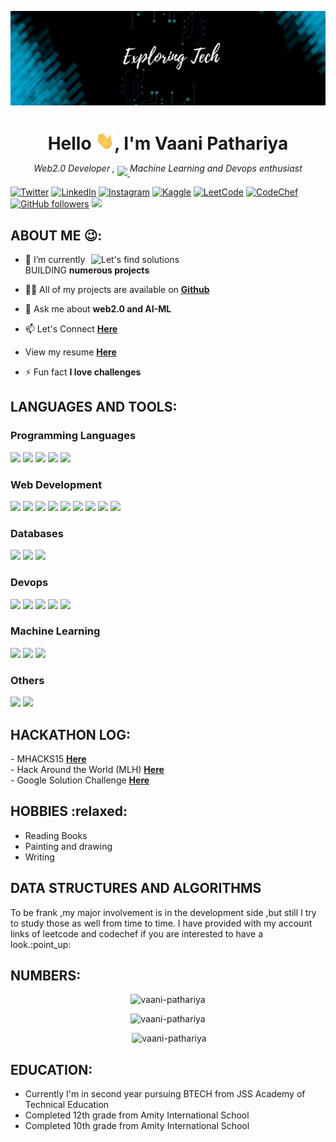 <!--👉 Hey ! you liked my profile ,feel free to give it a star 🌟 -->
![MasterHead](https://github.com/Vaani-pathariya/Vaani-pathariya/blob/9901262e99444780dbb46a788b17afe2d564f9a2/Blue%20&%20Black%20Modern%20Technology%20LinkedIn%20Banner%20(1).png)
<h1 align="center">Hello <img src="https://raw.githubusercontent.com/ABSphreak/ABSphreak/master/gifs/Hi.gif" width="30px">, I'm Vaani Pathariya</h1>
<p align="center">
    <em style="position: relative; bottom: 7px;"> Web2.0 Developer ,</em>
    <a href="https://github.com/Vaani-pathariya?tab=repositories">
        <img src="https://img.icons8.com/material-outlined/24/ffffff/github.png" height=25>
    </a>
    <em style="position: relative; bottom: 7px;">Machine Learning and Devops enthusiast</em>
</em></p>

[![Twitter](https://img.shields.io/badge/VaaniPathariya-Twitter-%231DA1F2.svg?style=for-the-badge&logo=Twitter&logoColor=white)](https://twitter.com/PathariyaVaani)
[![LinkedIn](https://img.shields.io/badge/VaaniPathariya-linkedin-%230077B5.svg?style=for-the-badge&logo=linkedin&logoColor=white)](https://www.linkedin.com/in/vaani-pathariya-443888223/)
[![Instagram](https://img.shields.io/badge/VaaniPathariya-Instagram-%23E4405F.svg?style=for-the-badge&logo=Instagram&logoColor=white)](https://www.instagram.com/vaanipathariya/)
[![Kaggle](https://img.shields.io/badge/VaaniPathariya-Kaggle-035a7d?style=for-the-badge&logo=kaggle&logoColor=white)](https://www.kaggle.com/vaanipathariya)
[![LeetCode](https://img.shields.io/badge/VaaniPathariya-LeetCode-000000?style=for-the-badge&logo=LeetCode&logoColor=#d16c06)](https://leetcode.com/quantumm_/)
[![CodeChef](https://img.shields.io/badge/VaaniPathariya-CodeChef-%23964B00.svg?style=for-the-badge&logo=CodeChef&logoColor=white)](https://www.codechef.com/users/vaani_pathariy)
<a href="https://github.com/Vaani-pathariya"> ![GitHub followers](https://img.shields.io/github/followers/Vaani-Pathariya?label=Follow&style=social)</a>
![](https://visitor-badge.glitch.me/badge?page_id=Vaani-pathariya.Vaani-pathariya)
<h2 align="left">ABOUT ME 😉:</h2>
<img src="https://mir-s3-cdn-cf.behance.net/project_modules/disp/601014116770475.6068beff4640a.gif"  alt="Let's find solutions" width="375" align="right">

- 🔭 I’m currently BUILDING **numerous projects**

- 👨‍💻 All of my projects are available on **[Github](https://github.com/Vaani-pathariya)**

- 💬 Ask me about **web2.0 and AI-ML**

- 📫 Let's Connect **[Here](https://www.linkedin.com/in/vaani-pathariya-443888223/)**

-  View my resume **[Here](https://equinox-echidna-687.notion.site/Vaani-Pathariya-bb082a51f2b848e79369d85c736fb175)** 

- ⚡ Fun fact **I love challenges**
<p align="left">
<h2 align="left">LANGUAGES AND TOOLS:</h2>
<h3>Programming Languages</h3>
<p>
<img src="https://img.shields.io/badge/c++-%2300599C.svg?style=for-the-badge&logo=c%2B%2B&logoColor=white" /> <img src="https://img.shields.io/badge/c-%2300599C.svg?style=for-the-badge&logo=c&logoColor=white" /> <img src="https://img.shields.io/badge/python-3670A0?style=for-the-badge&logo=python&logoColor=ffdd54" /> <img src="https://img.shields.io/badge/go-%2300ADD8.svg?style=for-the-badge&logo=go&logoColor=white" /> <img src="https://img.shields.io/badge/javascript-%23323330.svg?style=for-the-badge&logo=javascript&logoColor=%23F7DF1E" />
 </p>
 <h3>Web Development</h3>
 <p>
<img src="https://img.shields.io/badge/bootstrap-%23563D7C.svg?style=for-the-badge&logo=bootstrap&logoColor=white"> <img src="https://img.shields.io/badge/css3-%231572B6.svg?style=for-the-badge&logo=css3&logoColor=white"> <img src="https://img.shields.io/badge/express.js-%23404d59.svg?style=for-the-badge&logo=express&logoColor=%2361DAFB"> <img src="https://img.shields.io/badge/html5-%23E34F26.svg?style=for-the-badge&logo=html5&logoColor=white"> <img src="https://img.shields.io/badge/react-%2320232a.svg?style=for-the-badge&logo=react&logoColor=%2361DAFB"> <img src="https://img.shields.io/badge/SASS-hotpink.svg?style=for-the-badge&logo=SASS&logoColor=white"> <img src="https://img.shields.io/badge/node.js-6DA55F?style=for-the-badge&logo=node.js&logoColor=white"> <img src="https://img.shields.io/badge/Postman-FF6C37?style=for-the-badge&logo=postman&logoColor=white"> <img src="https://img.shields.io/badge/typescript-%23007ACC.svg?style=for-the-badge&logo=typescript&logoColor=white">
</p>
<h3>Databases</h3>
<p>
    <img src="https://img.shields.io/badge/MongoDB-%234ea94b.svg?style=for-the-badge&logo=mongodb&logoColor=white"> <img src="https://img.shields.io/badge/mysql-%2300f.svg?style=for-the-badge&logo=mysql&logoColor=white"> <img src="https://img.shields.io/badge/Firebase-039BE5?style=for-the-badge&logo=Firebase&logoColor=white">
</p>
<h3>Devops</h3>
<p>
    <img src="https://img.shields.io/badge/git-%23F05033.svg?style=for-the-badge&logo=git&logoColor=white"> <img src="https://img.shields.io/badge/Linux-FCC624?style=for-the-badge&logo=linux&logoColor=black"> <img src="https://img.shields.io/badge/kubernetes-%23326ce5.svg?style=for-the-badge&logo=kubernetes&logoColor=white"> <img src="https://img.shields.io/badge/docker-%230db7ed.svg?style=for-the-badge&logo=docker&logoColor=white"> <img src="https://img.shields.io/badge/AWS-%23FF9900.svg?style=for-the-badge&logo=amazon-aws&logoColor=white">
</p>
<h3>Machine Learning</h3>
<p>
<img src="https://img.shields.io/badge/scikit--learn-%23F7931E.svg?style=for-the-badge&logo=scikit-learn&logoColor=white"> <img src="https://img.shields.io/badge/opencv-%23white.svg?style=for-the-badge&logo=opencv&logoColor=white"> <img src="https://img.shields.io/badge/pandas-%23150458.svg?style=for-the-badge&logo=pandas&logoColor=white">
</p>
<h3>Others</h3>
<p>
    <img src="https://img.shields.io/badge/figma-%23F24E1E.svg?style=for-the-badge&logo=figma&logoColor=white"> <img src="https://img.shields.io/badge/adobe%20photoshop-%2331A8FF.svg?style=for-the-badge&logo=adobe%20photoshop&logoColor=white">
</p>
<h2 align="left">HACKATHON LOG:</h2>
- MHACKS15 <a href=https://github.com/Vaani-pathariya/Aerofly><b>Here</b></a> <br>
- Hack Around the World (MLH)  <a href=https://github.com/Vaani-pathariya/Dialect><b>Here</b></a><br>
- Google Solution Challenge <a href=https://github.com/Vaani-pathariya/Education><b>Here</b></a><br>
 <h2>HOBBIES :relaxed:</h2>
 <ul><li>Reading Books</li>
  <li>Painting and drawing</li>
  <li>Writing</li>
 </ul>
 <h2>DATA STRUCTURES AND ALGORITHMS</h2>
 <p>To be frank ,my major involvement is in the development side ,but still I try to study those as well from time to time. I have provided with my account links of leetcode and codechef if you are interested to have a look.:point_up:</p>
<h2 align="left">NUMBERS:</h2>
<p align="center"><img  src="https://github-readme-stats.vercel.app/api?username=Vaani-Pathariya&show_icons=true&theme=tokyonight" alt="vaani-pathariya" /></p>
 <p align="center"><img  src="https://github-readme-streak-stats.herokuapp.com/?user=vaani-pathariya&theme=dark" alt="vaani-pathariya" /></p>
<p align="center">&nbsp;<img  src="https://github-readme-stats.vercel.app/api/top-langs/?username=Vaani-Pathariya&layout=compact" alt="vaani-pathariya" /></p>
<h2>EDUCATION: </h2>
<ul>
   <li>Currently I'm in second year pursuing BTECH from JSS Academy of Technical Education </li>
  <li>Completed 12th grade from Amity International School</li>
  <li>Completed 10th grade from Amity International School</li>
</ul>
